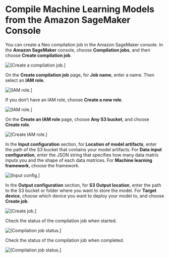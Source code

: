 # Compile Machine Learning Models from the Amazon SageMaker Console<a name="neo-job-compilation-console"></a>

You can create a Neo compilation job in the Amazon SageMaker console\. In the **Amazon SageMaker** console, choose **Compilation jobs**, and then choose **Create compilation job**\.

![\[Create a compilation job.\]](http://docs.aws.amazon.com/sagemaker/latest/dg/images/8-create-compilation-job.png)

On the **Create compilation job** page, for **Job name**, enter a name\. Then select an **IAM role**\.

![\[IAM role.\]](http://docs.aws.amazon.com/sagemaker/latest/dg/images/9-create-compilation-job-config.png)

If you don’t have an IAM role, choose **Create a new role**\.

![\[IAM role.\]](http://docs.aws.amazon.com/sagemaker/latest/dg/images/10a-create-iam-role.png)

On the **Create an IAM role** page, choose **Any S3 bucket**, and choose **Create role**\.

![\[Create IAM role.\]](http://docs.aws.amazon.com/sagemaker/latest/dg/images/10-create-iam-role.png)

In the **Input configuration** section, for **Location of model artifacts**, enter the path of the S3 bucket that contains your model artifacts\. For **Data input configuration**, enter the JSON string that specifies how many data matrix inputs you and the shape of each data matrices\. For **Machine learning framework**, choose the framework\.

![\[Input config.\]](http://docs.aws.amazon.com/sagemaker/latest/dg/images/11b-create-compilation-job-input-config.png)

In the **Output configuration** section, for **S3 Output location**, enter the path to the S3 bucket or folder where you want to store the model\. For **Target device**, choose which device you want to deploy your model to, and choose **Create job**\.

![\[Create job.\]](http://docs.aws.amazon.com/sagemaker/latest/dg/images/11c-create-compilation-job-output-config.png)

Check the status of the compilation job when started\.

![\[Compilation job status.\]](http://docs.aws.amazon.com/sagemaker/latest/dg/images/12-run-model-compilation.png)

Check the status of the compilation job when completed\.

![\[Compilation job status.\]](http://docs.aws.amazon.com/sagemaker/latest/dg/images/12a-completed-model-compilation.png)